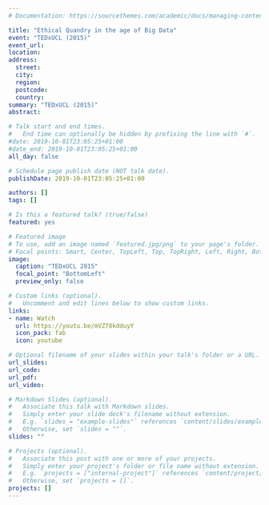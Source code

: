 ```yaml
---
# Documentation: https://sourcethemes.com/academic/docs/managing-content/

title: "Ethical Quandry in the age of Big Data"
event: "TEDxUCL (2015)"
event_url:
location:
address:
  street:
  city:
  region:
  postcode:
  country:
summary: "TEDxUCL (2015)"
abstract:

# Talk start and end times.
#   End time can optionally be hidden by prefixing the line with `#`.
#date: 2019-10-01T23:05:25+01:00
#date_end: 2019-10-01T23:05:25+01:00
all_day: false

# Schedule page publish date (NOT talk date).
publishDate: 2019-10-01T23:05:25+01:00

authors: []
tags: []

# Is this a featured talk? (true/false)
featured: yes

# Featured image
# To use, add an image named `featured.jpg/png` to your page's folder. 
# Focal points: Smart, Center, TopLeft, Top, TopRight, Left, Right, BottomLeft, Bottom, BottomRight.
image:
  caption: "TEDxUCL 2015"
  focal_point: "BottomLeft"
  preview_only: false

# Custom links (optional).
#   Uncomment and edit lines below to show custom links.
links:
- name: Watch
  url: https://youtu.be/mVZ78kdduyY
  icon_pack: fab
  icon: youtube

# Optional filename of your slides within your talk's folder or a URL.
url_slides:
url_code:
url_pdf:
url_video:

# Markdown Slides (optional).
#   Associate this talk with Markdown slides.
#   Simply enter your slide deck's filename without extension.
#   E.g. `slides = "example-slides"` references `content/slides/example-slides.md`.
#   Otherwise, set `slides = ""`.
slides: ""

# Projects (optional).
#   Associate this post with one or more of your projects.
#   Simply enter your project's folder or file name without extension.
#   E.g. `projects = ["internal-project"]` references `content/project/deep-learning/index.md`.
#   Otherwise, set `projects = []`.
projects: []
---
```

